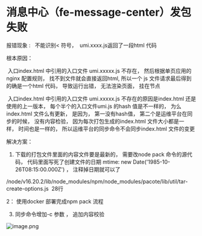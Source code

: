# 消息中心（fe-message-center）发包失败

报错现象 :   不能识别< 符号，  umi.xxxx.js返回了一段html 代码

根本原因： 

 入口index.html 中引用的入口文件 umi.xxxxx.js 不存在， 然后根据单页应用的nginx 配置规则， 找不到文件就会直接返回html, 所以一个 js 文件请求最后得到的确是一个html 代码， 导致运行出错， 无法渲染页面， 挂在节点

 入口index.html 中引用的入口文件 umi.xxxxx.js 不存在的原因是index.html 还是使用的上一版本， 每个半个的入口文件umi.js 的hash 值是不一样的， 为么index.html 文件么有更新， 是因为， 第一没有hash值， 第二个是运维平台在同步的时候， 没有内容检验， 因为每次打包生成的index.html 文件大小都是一样， 时间也是一样的， 所以运维平台的同步命令不会同步index.html 文件的变更

解决方案： 

1.  下载的打包文件里面的内容文件要是最新的， 需要改node pack 命令的源代码， 代码里面写死了创建文件的日期 mtime: new Date('1985-10-26T08:15:00.000Z') ， 注释掉日期就可以了
    

/node/v16.20.2/lib/node\_modules/npm/node\_modules/pacote/lib/util/tar-create-options.js  28行

2： 使用docker 部署完成npm pack 流程

3.  同步命令增加-c 参数 ， 追加内容校验
    

![image.png](https://alidocs.oss-cn-zhangjiakou.aliyuncs.com/res/vBPlNYMWbVgXOdG8/img/addc0d31-396e-42e0-a946-4d8c6cefd775.png)
